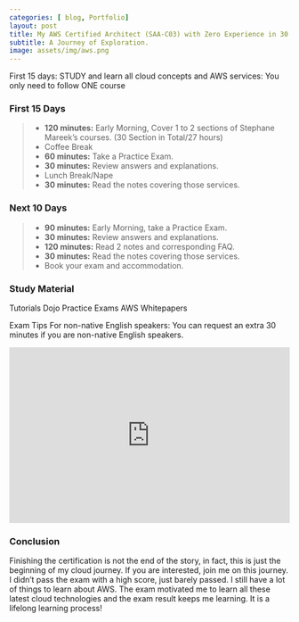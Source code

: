 ```yaml
---
categories: [ blog, Portfolio]
layout: post
title: My AWS Certified Architect (SAA-C03) with Zero Experience in 30 Days
subtitle: A Journey of Exploration.
image: assets/img/aws.png
---
```


First 15 days:
STUDY and learn all cloud concepts and AWS services: You only need to follow ONE course

### First 15 Days

>- **120 minutes:** Early Morning, Cover 1 to 2 sections of Stephane Mareek’s courses. (30 Section in Total/27 hours)
>- Coffee Break
>- **60 minutes:** Take a Practice Exam.
>- **30 minutes:** Review answers and explanations.
>- Lunch Break/Nape
>- **30 minutes:** Read the notes covering those services.

### Next 10 Days

>- **90 minutes:** Early Morning, take a Practice Exam.
>- **30 minutes:** Review answers and explanations.
>- **120 minutes:** Read 2 notes and corresponding FAQ.
>- **30 minutes:** Read the notes covering those services.
>- Book your exam and accommodation.

### Study Material

Tutorials Dojo Practice Exams
AWS Whitepapers

Exam Tips For non-native English speakers:
You can request an extra 30 minutes if you are non-native English speakers.

<p><iframe style="width:100%;" height="315" src="https://www.youtube.com/embed/Cniqsc9QfDo?rel=0&amp;showinfo=0" frameborder="0" allowfullscreen></iframe></p>

### Conclusion
Finishing the certification is not the end of the story, in fact, this is just the beginning of my cloud journey. If you are interested, join me on this journey. I didn’t pass the exam with a high score, just barely passed. I still have a lot of things to learn about AWS. The exam motivated me to learn all these latest cloud technologies and the exam result keeps me learning. It is a lifelong learning process!

